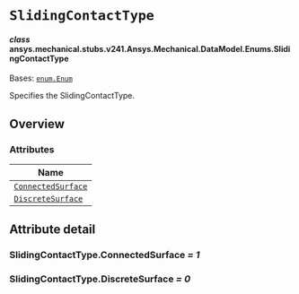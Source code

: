 <!-- vale off -->

<a id="slidingcontacttype"></a>

# `SlidingContactType`

<a id="ansys.mechanical.stubs.v241.Ansys.Mechanical.DataModel.Enums.SlidingContactType"></a>

#### *class* ansys.mechanical.stubs.v241.Ansys.Mechanical.DataModel.Enums.SlidingContactType

Bases: [`enum.Enum`](https://docs.python.org/3/library/enum.html#enum.Enum)

Specifies the SlidingContactType.

<!-- !! processed by numpydoc !! -->

<a id="overview"></a>

## Overview

### Attributes

| Name |
| -------------------------------------------------------------- |
| [`ConnectedSurface`](#SlidingContactType.ConnectedSurface) |
| [`DiscreteSurface`](#SlidingContactType.DiscreteSurface) |

<a id="attribute-detail"></a>

## Attribute detail

<a id="SlidingContactType.ConnectedSurface"></a>

### SlidingContactType.ConnectedSurface *= 1*

<a id="SlidingContactType.DiscreteSurface"></a>

### SlidingContactType.DiscreteSurface *= 0*

<!-- vale on -->
